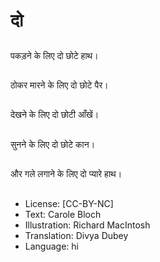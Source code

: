 # दो

##
पकड़ने के लिए दो छोटे हाथ।

##
ठोकर मारने के लिए दो छोटे पैर।

##
देखने के लिए दो छोटी आँखें।

##
सुनने के लिए दो छोटे कान।

##
और गले लगाने के लिए दो प्यारे हाथ।

##
* License: [CC-BY-NC]
* Text: Carole Bloch
* Illustration: Richard MacIntosh
* Translation: Divya Dubey
* Language: hi
